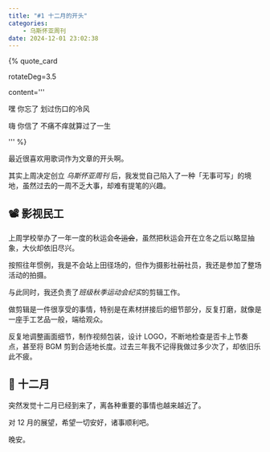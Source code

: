 ```yaml
---
title: "#1 十二月的开头"
categories:
    - 乌斯怀亚周刊
date: 2024-12-01 23:02:38
---
```


{% quote_card

rotateDeg=3.5

content='''
<p>嘿 你忘了 划过伤口的冷风</p>
<p>嗨 你信了 不痛不痒就算过了一生</p>
'''
%}

最近很喜欢用歌词作为文章的开头啊。

其实上周决定创立 *乌斯怀亚周刊* 后，我发觉自己陷入了一种「无事可写」的境地，虽然过去的一周不乏大事，却难有提笔的兴趣。

## 📽️ 影视民工

上周学校举办了一年一度的秋运会~~冬运会~~，虽然把秋运会开在立冬之后以略显抽象，大伙却依旧尽兴。

按照往年惯例，我是不会站上田径场的，但作为摄影社~~前~~社员，我还是参加了整场活动的拍摄。

与此同时，我还负责了*班级秋季运动会纪实*的剪辑工作。

做剪辑是一件很享受的事情，特别是在素材拼接后的细节部分，反复打磨，就像是一座手工艺品一般，端给观众。

反复地调整画面细节，制作视频包装，设计 LOGO，不断地检查是否卡上节奏点，甚至将 BGM 剪到合适地长度。过去三年我不记得我做过多少次了，却依旧乐此不疲。

## 📅 十二月

突然发觉十二月已经到来了，离各种重要的事情也越来越近了。

对 12 月的展望，希望一切安好，诸事顺利吧。

晚安。
